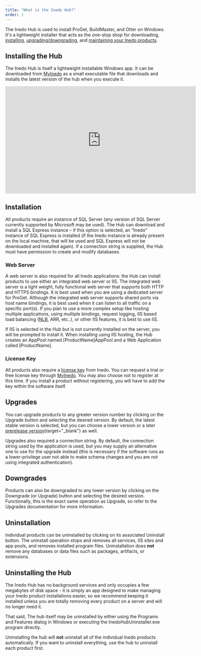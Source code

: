 ```yaml
---
title: "What is the Inedo Hub?"
order: 1
---
```


The Inedo Hub is used to install ProGet, BuildMaster, and Otter on Windows. It's a lightweight installer that acts as the one-stop shop for downloading, [installing](/docs/installation/windows/inedo-hub-installation-guide), [upgrading/downgrading](/docs/installation/windows/inedo-hub-upgrade-downgrade), and [maintaining your Inedo products](/docs/installation/windows/inedohub-configure-products). 

## Installing the Hub 

The Inedo Hub is itself a lightweight installable Windows app. It can be downloaded from [MyInedo](https://my.inedo.com/downloads) as a small executable file that downloads and installs the latest version of the hub when you execute it.

<iframe width="600" height="337" src="https://www.youtube.com/embed/yv7C-yrz1_E" frameborder="0" allowfullscreen="true"></iframe>


## Installation 

All products require an instance of SQL Server (any version of SQL Server currently supported by Microsoft may be used). The Hub can download and install a SQL Express instance – if this option is selected, an “Inedo” instance of SQL Express is installed (if the Inedo instance is already present on the local machine, that will be used and SQL Express will not be downloaded and installed again). If a connection string is supplied, the Hub must have permission to create and modify databases.

### Web Server

A web server is also required for all Inedo applications: the Hub can install products to use either an integrated web server or IIS. The integrated web server is a light weight, fully functional web server that supports both HTTP and HTTPS bindings.  It is best used when you are using a dedicated server for ProGet.  Although the integrated web server supports shared ports via host name bindings, it is best used when it can listen to all traffic on a specific port(s). If you plan to use a more complex setup like hosting multiple applications, using multiple bindings, request logging, IIS based load balancing ([NLB](/docs/installation/high-availability-load-balancing/installation-using-microsoft-nlb), ARR, etc..), or other IIS features, it is best to use IIS.  

If IIS is selected in the Hub but is not currently installed on the server, you will be prompted to install it. When installing using IIS hosting, the Hub creates an AppPool named [ProductName]AppPool and a Web Application called [ProductName].

### License Key

All products also require a [license key](/docs/myinedo/activating-a-license-key) from Inedo. You can request a trial or free license key through [MyInedo](/docs/myinedo/overview). You may also choose not to register at this time. If you install a product without registering, you will have to add the key within the software itself.

## Upgrades 

You can upgrade products to any greater version number by clicking on the Upgrade button and selecting the desired version. By default, the latest stable version is selected, but you can choose a lower version or a later [prerelease version](/docs/installation/windows/desktophub-overview#prerelease){target="_blank"} as well.

Upgrades also required a connection string. By default, the connection string used by the application is used, but you may supply an alternative one to use for the upgrade instead (this is necessary if the software runs as a lower-privilege user not able to make schema changes and you are not using integrated authentication).

## Downgrades

Products can also be downgraded to any lower version by clicking on the Downgrade (or Upgrade) button and selecting the desired version. Functionally, this is the exact same operation as Upgrade, so refer to the Upgrades documentation for more information.

## Uninstallation 

Individual products can be uninstalled by clicking on its associated Uninstall button. The uninstall operation stops and removes all services, IIS sites and app pools, and removes installed program files. Uninstallation does **not** remove any databases or data files such as packages, artifacts, or extensions.

## Uninstalling the Hub 

The Inedo Hub has no background services and only occupies a few megabytes of disk space - it is simply an app designed to make managing your Inedo product installations easier, so we recommend keeping it installed unless you are totally removing every product on a server and will no longer need it.

That said, The hub itself may be uninstalled by either using the Programs and Features dialog in Windows or executing the InedoHubUninstaller.exe program directly.

Uninstalling the hub will **not** uninstall all of the individual Inedo products automatically. If you want to uninstall everything, use the hub to uninstall each product first.

